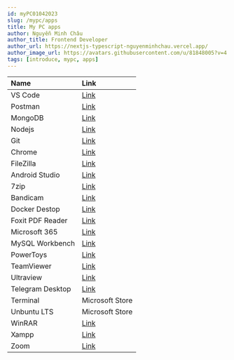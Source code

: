 ```yaml
---
id: myPC01042023
slug: /mypc/apps
title: My PC apps
author: Nguyễn Minh Châu
author_title: Frontend Developer
author_url: https://nextjs-typescript-nguyenminhchau.vercel.app/
author_image_url: https://avatars.githubusercontent.com/u/81848005?v=4
tags: [introduce, mypc, apps]
---
```


| Name             | Link                                                                                                                                                              |
| :--------------- | :---------------------------------------------------------------------------------------------------------------------------------------------------------------- |
| VS Code          | [Link](https://code.visualstudio.com/download)                                                                                                                    |
| Postman          | [Link](https://www.postman.com/downloads/)                                                                                                                        |
| MongoDB          | [Link](https://www.mongodb.com/try/download/community)                                                                                                            |
| Nodejs           | [Link](https://nodejs.org/en/download/)                                                                                                                           |
| Git              | [Link](https://git-scm.com/downloads)                                                                                                                             |
| Chrome           | [Link](https://www.google.com/chrome/?brand=JJTC&gclid=Cj0KCQjwiZqhBhCJARIsACHHEH8NRbYb4OcGQb_FBF1Rxo7p9ANMOwXZuhIx1tgk9EF-IUFOyHLJlasaAuYMEALw_wcB&gclsrc=aw.ds) |
| FileZilla        | [Link](https://filezilla-project.org/download.php?platform=win64)                                                                                                 |
| Android Studio   | [Link](https://developer.android.com/studio)                                                                                                                      |
| 7zip             | [Link](https://7-zip.org/download.html)                                                                                                                           |
| Bandicam         | [Link](https://www.bandicam.com/downloads/)                                                                                                                       |
| Docker Destop    | [Link](https://www.docker.com/products/docker-desktop/)                                                                                                           |
| Foxit PDF Reader | [Link](https://www.foxit.com/pdf-reader/)                                                                                                                         |
| Microsoft 365    | [Link](https://www.office.com/)                                                                                                                                   |
| MySQL Workbench  | [Link](https://dev.mysql.com/downloads/workbench/)                                                                                                                |
| PowerToys        | [Link](https://learn.microsoft.com/en-us/windows/powertoys/)                                                                                                      |
| TeamViewer       | [Link](https://www.teamviewer.com/en/download/windows)                                                                                                            |
| Ultraview        | [Link](https://www.ultraviewer.net/en/download.html)                                                                                                              |
| Telegram Desktop | [Link](https://desktop.telegram.org/)                                                                                                                             |
| Terminal         | Microsoft Store                                                                                                                                                   |
| Unbuntu LTS      | Microsoft Store                                                                                                                                                   |
| WinRAR           | [Link](https://www.win-rar.com/download.html?&L=11)                                                                                                               |
| Xampp            | [Link](https://www.apachefriends.org/download.html)                                                                                                               |
| Zoom             | [Link](https://zoom.us/download)                                                                                                                                  |

